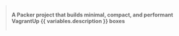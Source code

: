 > <br/>**A Packer project that builds minimal, compact, and performant VagrantUp {{ variables.description }} boxes**</br></br>
